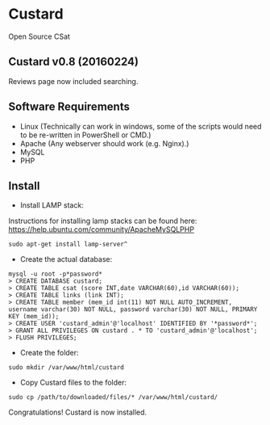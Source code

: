 # Custard
Open Source CSat

Custard v0.8 (20160224)
------------------------
Reviews page now included searching.

Software Requirements
---------------------
 - Linux (Technically can work in windows, some of the scripts would need to be re-written in PowerShell or CMD.)
 - Apache (Any webserver should work (e.g. Nginx).)
 - MySQL
 - PHP

Install
-------

 - Install LAMP stack:

Instructions for installing lamp stacks can be found here: https://help.ubuntu.com/community/ApacheMySQLPHP

```
sudo apt-get install lamp-server^
```

 - Create the actual database:
```
mysql -u root -p*password*
> CREATE DATABASE custard;
> CREATE TABLE csat (score INT,date VARCHAR(60),id VARCHAR(60));
> CREATE TABLE links (link INT);
> CREATE TABLE member (mem_id int(11) NOT NULL AUTO_INCREMENT, username varchar(30) NOT NULL, password varchar(30) NOT NULL, PRIMARY KEY (mem_id));
> CREATE USER 'custard_admin'@'localhost' IDENTIFIED BY '*password*';
> GRANT ALL PRIVILEGES ON custard . * TO 'custard_admin'@'localhost';
> FLUSH PRIVILEGES;
```

 - Create the folder:
```
sudo mkdir /var/www/html/custard
```

 - Copy Custard files to the folder:

```
sudo cp /path/to/downloaded/files/* /var/www/html/custard/
```

Congratulations! Custard is now installed.


